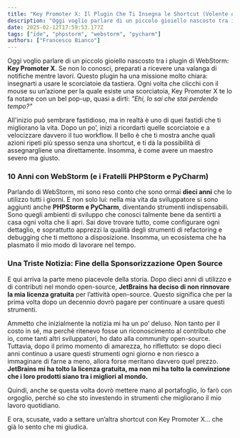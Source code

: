 ```yaml
---
title: "Key Promoter X: Il Plugin Che Ti Insegna le Shortcut (Volente o Nolente)"
description: "Oggi voglio parlare di un piccolo gioiello nascosto tra i plugin di WebStorm: **Key Promoter X**. Se non lo conosci, preparati a ricevere una valanga di notifiche..."
date: 2025-02-12T17:59:53.177Z
tags: ["ide", "phpstorm", "webstorm", "pycharm"]
authors: ["Francesco Bianco"]
---
```


Oggi voglio parlare di un piccolo gioiello nascosto tra i plugin di WebStorm: **Key Promoter X**. Se non lo conosci, preparati a ricevere una valanga di notifiche mentre lavori. Questo plugin ha una missione molto chiara: insegnarti a usare le scorciatoie da tastiera. Ogni volta che clicchi con il mouse su un’azione per la quale esiste una scorciatoia, Key Promoter X te lo fa notare con un bel pop-up, quasi a dirti: _"Ehi, lo sai che stai perdendo tempo?"_

All'inizio può sembrare fastidioso, ma in realtà è uno di quei fastidi che ti migliorano la vita. Dopo un po’, inizi a ricordarti quelle scorciatoie e a velocizzare davvero il tuo workflow. Il bello è che ti mostra anche quali azioni ripeti più spesso senza una shortcut, e ti dà la possibilità di assegnargliene una direttamente. Insomma, è come avere un maestro severo ma giusto.

### 10 Anni con WebStorm (e i Fratelli PHPStorm e PyCharm)

Parlando di WebStorm, mi sono reso conto che sono ormai **dieci anni** che lo utilizzo tutti i giorni. E non solo lui: nella mia vita da sviluppatore si sono aggiunti anche **PHPStorm e PyCharm**, diventando strumenti indispensabili. Sono quegli ambienti di sviluppo che conosci talmente bene da sentirti a casa ogni volta che li apri. Sai dove trovare tutto, come configurare ogni dettaglio, e soprattutto apprezzi la qualità degli strumenti di refactoring e debugging che ti mettono a disposizione. Insomma, un ecosistema che ha plasmato il mio modo di lavorare nel tempo.

### Una Triste Notizia: Fine della Sponsorizzazione Open Source

E qui arriva la parte meno piacevole della storia. Dopo dieci anni di utilizzo e di contributi nel mondo open-source, **JetBrains ha deciso di non rinnovare la mia licenza gratuita** per l’attività open-source. Questo significa che per la prima volta dopo un decennio dovrò pagare per continuare a usare questi strumenti.

Ammetto che inizialmente la notizia mi ha un po’ deluso. Non tanto per il costo in sé, ma perché ritenevo fosse un riconoscimento al contributo che io, come tanti altri sviluppatori, ho dato alla community open-source. Tuttavia, dopo il primo momento di amarezza, ho riflettuto: se dopo dieci anni continuo a usare questi strumenti ogni giorno e non riesco a immaginare di farne a meno, allora forse meritano davvero quel prezzo. **JetBrains mi ha tolto la licenza gratuita, ma non mi ha tolto la convinzione che i loro prodotti siano tra i migliori al mondo.**

Quindi, anche se questa volta dovrò mettere mano al portafoglio, lo farò con orgoglio, perché so che sto investendo in strumenti che migliorano il mio lavoro quotidiano.

E ora, scusate, vado a settare un’altra shortcut con Key Promoter X… che già lo sento che mi giudica.

